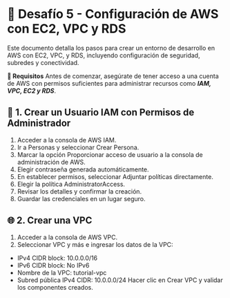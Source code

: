 # 🚀 Desafío 5 - **Configuración de AWS con EC2, VPC y RDS**

Este documento detalla los pasos para crear un entorno de desarrollo en AWS con EC2, VPC, y RDS, incluyendo configuración de seguridad, subredes y conectividad.

**📌 Requisitos**
Antes de comenzar, asegúrate de tener acceso a una cuenta de AWS con permisos suficientes para administrar recursos como ***IAM, VPC, EC2 y RDS***.

## 🔐 **1. Crear un Usuario IAM con Permisos de Administrador**

1. Acceder a la consola de AWS IAM.
2. Ir a Personas y seleccionar Crear Persona.
3. Marcar la opción Proporcionar acceso de usuario a la consola de administración de AWS.
4. Elegir contraseña generada automáticamente.
5. En establecer permisos, seleccionar Adjuntar políticas directamente.
6. Elegir la política AdministratorAccess.
7. Revisar los detalles y confirmar la creación.
8. Guardar las credenciales en un lugar seguro.

## 🌐 2. Crear una VPC
1. Acceder a la consola de AWS VPC.
2. Seleccionar VPC y más e ingresar los datos de la VPC:
  - IPv4 CIDR block: 10.0.0.0/16
  - IPv6 CIDR block: No IPv6
  - Nombre de la VPC: tutorial-vpc
  - Subred pública IPv4 CIDR: 10.0.0.0/24
Hacer clic en Crear VPC y validar los componentes creados.







